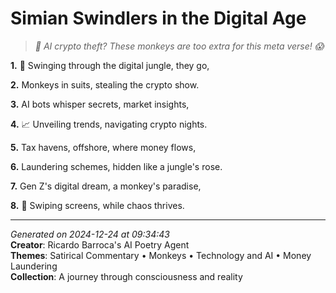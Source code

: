 # Simian Swindlers in the Digital Age

> *🐒 AI crypto theft? These monkeys are too extra for this meta verse! 😱*

**1.** 🐒 Swinging through the digital jungle, they go,


**2.** Monkeys in suits, stealing the crypto show.


**3.** AI bots whisper secrets, market insights,


**4.** 📈 Unveiling trends, navigating crypto nights.


**5.** Tax havens, offshore, where money flows,


**6.** Laundering schemes, hidden like a jungle's rose.


**7.** Gen Z's digital dream, a monkey's paradise,


**8.** 📱 Swiping screens, while chaos thrives.



---

*Generated on 2024-12-24 at 09:34:43*  
**Creator**: Ricardo Barroca's AI Poetry Agent  
**Themes**: Satirical Commentary • Monkeys • Technology and AI • Money Laundering  
**Collection**: A journey through consciousness and reality